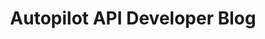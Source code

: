 ---
layout: post-index
title: Autopilot API Developer Blog
excerpt: "Autopilot API Developer Blog"
---
